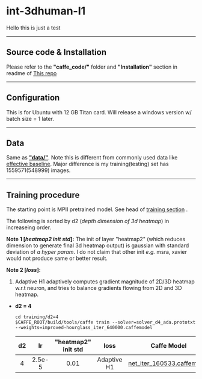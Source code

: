 # int-3dhuman-I1
Hello this is just a test 

----
## Source code & Installation
Please refer to the **"caffe_code/"** folder and **"Installation"** section in readme of [This repo](https://github.com/strawberryfg/c2f-3dhm-human-caffe)

----
## Configuration
This is for Ubuntu with 12 GB Titan card. Will release a windows version w/ batch size = 1 later.

----
## Data
Same as [**"data/"**](https://github.com/strawberryfg/c2f-3dhm-human-caffe/tree/master/data). Note this is different from commonly used data like [effective baseline](https://github.com/una-dinosauria/3d-pose-baseline). Major difference is my training(testing) set has 1559571(548999) images. 	

---
## Training procedure
The starting point is MPII pretrained model. See head of [training section](https://github.com/strawberryfg/c2f-3dhm-human-caffe) .

The following is sorted by d2 (*depth dimension of 3d heatmap*) in increaseing order.

**Note 1 [*heatmap2 init std*]:** The init of layer "heatmap2" (which reduces dimension to generate final 3d heatmap output) is gaussian with standard deviation of *a hyper param*. I do not claim that other init *e.g.* msra, xavier would not produce same or better result.

**Note 2 [*loss*]:** 

1. Adaptive H1 adaptively computes gradient magnitude of 2D/3D heatmap w.r.t neuron, and tries to balance gradients flowing from 2D and 3D heatmap.

  
- **d2 = 4**
  ```
  cd training/d2=4
  $CAFFE_ROOT/build/tools/caffe train --solver=solver_d4_ada.prototxt --weights=improved-hourglass_iter_640000.caffemodel
  ```
  
  | d2 | lr   |  "heatmap2" init std  | loss | Caffe Model  | Solver State |
  |:-:|:-:|:-:|:-:|:-:|:-:|
  | 4     | 2.5e-5 | 0.01   | Adaptive H1 | [net_iter_160533.caffemodel](https://drive.google.com/open?id=1LLTM2Ak4AHbdiZQZrsGhyXucDQOO313k) | [net_iter_160533.solverstate](https://drive.google.com/open?id=1Pyfocolp4gGg58ls-o6y30x9wX5Fembx) |
 